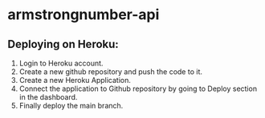 # armstrongnumber-api

## Deploying on Heroku:
1. Login to Heroku account.
2. Create a new github repository and push the code to it.
3. Create a new Heroku Application.
4. Connect the application to Github repository by going to Deploy section in the dashboard.
5. Finally deploy the main branch.
